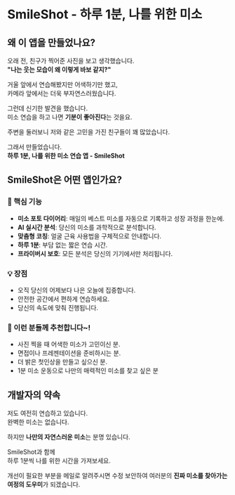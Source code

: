# SmileShot - 하루 1분, 나를 위한 미소

## 왜 이 앱을 만들었나요?

오래 전, 친구가 찍어준 사진을 보고 생각했습니다.  
**"나는 웃는 모습이 왜 이렇게 바보 같지?"**

거울 앞에서 연습해봤지만 어색하기만 했고,  
카메라 앞에서는 더욱 부자연스러웠습니다.

그런데 신기한 발견을 했습니다.  
미소 연습을 하고 나면 **기분이 좋아진다**는 것을요.

주변을 둘러보니 저와 같은 고민을 가진 친구들이 꽤 많았습니다.

그래서 만들었습니다.  
**하루 1분, 나를 위한 미소 연습 앱 - SmileShot**


## SmileShot은 어떤 앱인가요?

### 🎯 핵심 기능
- **미소 포토 다이어리**: 매일의 베스트 미소를 자동으로 기록하고 성장 과정을 한눈에.
- **AI 실시간 분석**: 당신의 미소를 과학적으로 분석합니다.
- **맞춤형 코칭**: 얼굴 근육 사용법을 구체적으로 안내합니다.
- **하루 1분**: 부담 없는 짧은 연습 시간.
- **프라이버시 보호**: 모든 분석은 당신의 기기에서만 처리됩니다.

### 💡 장점
- 오직 당신의 어제보다 나은 오늘에 집중합니다.
- 안전한 공간에서 편하게 연습하세요.
- 당신의 속도에 맞춰 진행됩니다.

### 📱 이런 분들께 추천합니다~!
- 사진 찍을 때 어색한 미소가 고민이신 분.
- 면접이나 프레젠테이션을 준비하시는 분.
- 더 밝은 첫인상을 만들고 싶으신 분.
- 1분 미소 운동으로 나만의 매력적인 미소를 찾고 싶은 분 

## 개발자의 약속

저도 여전히 연습하고 있습니다.  
완벽한 미소는 없습니다. 

하지만 **나만의 자연스러운 미소**는 분명 있습니다.

SmileShot과 함께  
하루 1분씩 나를 위한 시간을 가져보세요.

개선이 필요한 부분을 메일로 알려주시면 수정 보안하여
여러분의 **진짜 미소를 찾아가는 여정의 도우미**가 되겠습니다. 
